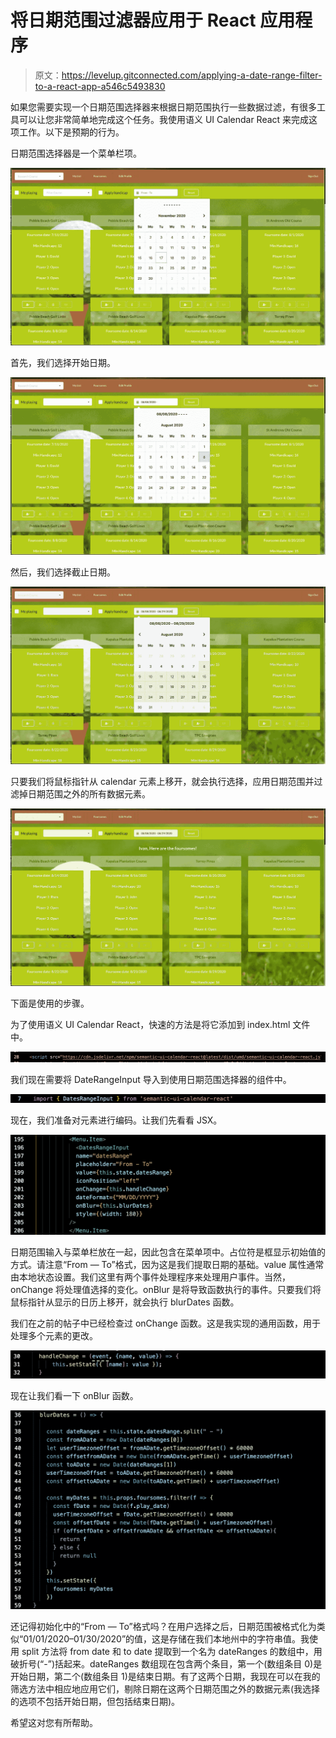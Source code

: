 # 将日期范围过滤器应用于 React 应用程序

> 原文：<https://levelup.gitconnected.com/applying-a-date-range-filter-to-a-react-app-a546c5493830>

如果您需要实现一个日期范围选择器来根据日期范围执行一些数据过滤，有很多工具可以让您非常简单地完成这个任务。我使用语义 UI Calendar React 来完成这项工作。以下是预期的行为。

日期范围选择器是一个菜单栏项。

![](img/f2585a4b65a010fa12f43072b0947d23.png)

首先，我们选择开始日期。

![](img/756f44de90ae3c00041bc7a2037d854f.png)

然后，我们选择截止日期。

![](img/e0358111866e415d5670b46e16df8401.png)

只要我们将鼠标指针从 calendar 元素上移开，就会执行选择，应用日期范围并过滤掉日期范围之外的所有数据元素。

![](img/ee711341001ea0e95ccbaf1bc792a74b.png)

下面是使用的步骤。

为了使用语义 UI Calendar React，快速的方法是将它添加到 index.html 文件中。

![](img/44475b3f4926027a4ffa05988a65cf4d.png)

我们现在需要将 DateRangeInput 导入到使用日期范围选择器的组件中。

![](img/5d4e6f8a5938e57abac785b76edd9bcc.png)

现在，我们准备对元素进行编码。让我们先看看 JSX。

![](img/ae551da42b3885af8382cffc9a6e5d2f.png)

日期范围输入与菜单栏放在一起，因此包含在菜单项中。占位符是框显示初始值的方式。请注意“From — To”格式，因为这是我们提取日期的基础。value 属性通常由本地状态设置。我们这里有两个事件处理程序来处理用户事件。当然，onChange 将处理值选择的变化。onBlur 是将导致函数执行的事件。只要我们将鼠标指针从显示的日历上移开，就会执行 blurDates 函数。

我们在之前的帖子中已经检查过 onChange 函数。这是我实现的通用函数，用于处理多个元素的更改。

![](img/bde73feb123c813a14a491554ca98eff.png)

现在让我们看一下 onBlur 函数。

![](img/31eaf2a2829e5aa92b6bb84feb1b6c5a.png)

还记得初始化中的“From — To”格式吗？在用户选择之后，日期范围被格式化为类似“01/01/2020–01/30/2020”的值，这是存储在我们本地州中的字符串值。我使用 split 方法将 from date 和 to date 提取到一个名为 dateRanges 的数组中，用破折号(“-”)括起来。dateRanges 数组现在包含两个条目，第一个(数组条目 0)是开始日期，第二个(数组条目 1)是结束日期。有了这两个日期，我现在可以在我的筛选方法中相应地应用它们，剔除日期在这两个日期范围之外的数据元素(我选择的选项不包括开始日期，但包括结束日期)。

希望这对您有所帮助。